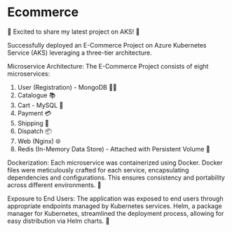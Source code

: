 # Ecommerce
🚀 Excited to share my latest project on AKS! 🎉

Successfully deployed an E-Commerce Project on Azure Kubernetes Service (AKS) leveraging a three-tier architecture. 

Microservice Architecture:
The E-Commerce Project consists of eight microservices:
1. User (Registration) - MongoDB 🧑‍💻
2. Catalogue 📚
3. Cart - MySQL 🛒
4. Payment 💳
5. Shipping 🚚
6. Dispatch 📦
7. Web (Nginx) 🌐
8. Redis (In-Memory Data Store) - Attached with Persistent Volume 🔄

Dockerization:
Each microservice was containerized using Docker. Docker files were meticulously crafted for each service, encapsulating dependencies and configurations. This ensures consistency and portability across different environments. 🐳

Exposure to End Users:
The application was exposed to end users through appropriate endpoints managed by Kubernetes services. Helm, a package manager for Kubernetes, streamlined the deployment process, allowing for easy distribution via Helm charts. 🚀
